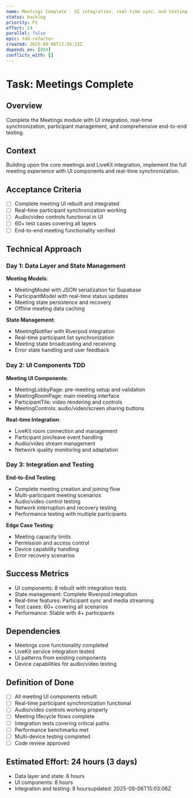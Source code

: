 ```yaml
---
name: Meetings Complete - UI integration, real-time sync, and testing
status: backlog
priority: P1
effort: 24
parallel: false
epic: tdd-refactor  
created: 2025-09-06T13:56:23Z
depends_on: [004]
conflicts_with: []
---
```


# Task: Meetings Complete

## Overview
Complete the Meetings module with UI integration, real-time synchronization, participant management, and comprehensive end-to-end testing.

## Context
Building upon the core meetings and LiveKit integration, implement the full meeting experience with UI components and real-time synchronization.

## Acceptance Criteria
- [ ] Complete meeting UI rebuilt and integrated
- [ ] Real-time participant synchronization working
- [ ] Audio/video controls functional in UI
- [ ] 60+ test cases covering all layers
- [ ] End-to-end meeting functionality verified

## Technical Approach

### Day 1: Data Layer and State Management
**Meeting Models**:
- MeetingModel with JSON serialization for Supabase
- ParticipantModel with real-time status updates
- Meeting state persistence and recovery
- Offline meeting data caching

**State Management**:
- MeetingNotifier with Riverpod integration
- Real-time participant list synchronization
- Meeting state broadcasting and receiving
- Error state handling and user feedback

### Day 2: UI Components TDD
**Meeting UI Components**:
- MeetingLobbyPage: pre-meeting setup and validation
- MeetingRoomPage: main meeting interface
- ParticipantTile: video rendering and controls
- MeetingControls: audio/video/screen sharing buttons

**Real-time Integration**:
- LiveKit room connection and management
- Participant join/leave event handling
- Audio/video stream management
- Network quality monitoring and adaptation

### Day 3: Integration and Testing
**End-to-End Testing**:
- Complete meeting creation and joining flow
- Multi-participant meeting scenarios
- Audio/video control testing
- Network interruption and recovery testing
- Performance testing with multiple participants

**Edge Case Testing**:
- Meeting capacity limits
- Permission and access control
- Device capability handling
- Error recovery scenarios

## Success Metrics
- UI components: 8 rebuilt with integration tests
- State management: Complete Riverpod integration
- Real-time features: Participant sync and media streaming
- Test cases: 60+ covering all scenarios
- Performance: Stable with 4+ participants

## Dependencies
- Meetings core functionality completed
- LiveKit service integration tested
- UI patterns from existing components
- Device capabilities for audio/video testing

## Definition of Done
- [ ] All meeting UI components rebuilt
- [ ] Real-time participant synchronization functional
- [ ] Audio/video controls working properly
- [ ] Meeting lifecycle flows complete
- [ ] Integration tests covering critical paths
- [ ] Performance benchmarks met
- [ ] Multi-device testing completed
- [ ] Code review approved

## Estimated Effort: 24 hours (3 days)
- Data layer and state: 8 hours
- UI components: 8 hours
- Integration and testing: 8 hoursupdated: 2025-09-06T15:03:06Z
